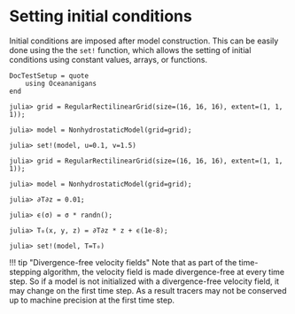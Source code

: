 # Setting initial conditions

Initial conditions are imposed after model construction. This can be easily done using the the `set!` function, which
allows the setting of initial conditions using constant values, arrays, or functions.

```@meta
DocTestSetup = quote
    using Oceananigans
end
```

```jldoctest
julia> grid = RegularRectilinearGrid(size=(16, 16, 16), extent=(1, 1, 1));

julia> model = NonhydrostaticModel(grid=grid);

julia> set!(model, u=0.1, v=1.5)
```

```jldoctest
julia> grid = RegularRectilinearGrid(size=(16, 16, 16), extent=(1, 1, 1));

julia> model = NonhydrostaticModel(grid=grid);

julia> ∂T∂z = 0.01;

julia> ϵ(σ) = σ * randn();

julia> T₀(x, y, z) = ∂T∂z * z + ϵ(1e-8);

julia> set!(model, T=T₀)
```

!!! tip "Divergence-free velocity fields"
    Note that as part of the time-stepping algorithm, the velocity field is made
    divergence-free at every time step. So if a model is not initialized with a
    divergence-free velocity field, it may change on the first time step. As a result
    tracers may not be conserved up to machine precision at the first time step.
